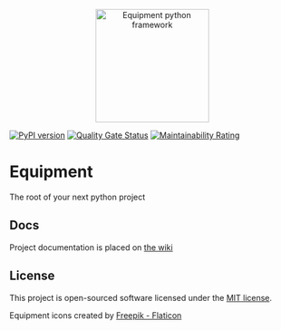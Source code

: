 <p align="center"><img src="https://rogervila.es/static/img/equipment-logo.png" alt="Equipment python framework" height="200" /></p>

[![PyPI version](https://badge.fury.io/py/equipment.svg)](https://badge.fury.io/py/equipment)
[![Quality Gate Status](https://sonarcloud.io/api/project_badges/measure?project=rogervila_equipment&metric=alert_status)](https://sonarcloud.io/dashboard?id=rogervila_equipment)
[![Maintainability Rating](https://sonarcloud.io/api/project_badges/measure?project=rogervila_equipment&metric=sqale_rating)](https://sonarcloud.io/dashboard?id=rogervila_equipment)

# Equipment

The root of your next python project

## Docs

Project documentation is placed on [the wiki](https://github.com/rogervila/equipment/wiki)

## License

This project is open-sourced software licensed under the [MIT license](https://opensource.org/licenses/MIT).

Equipment icons created by <a href="https://www.flaticon.com/free-icons/toolbox">Freepik - Flaticon</a>
